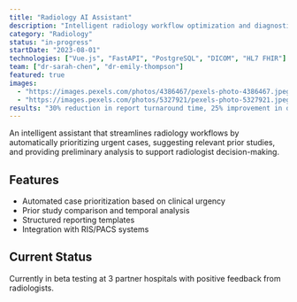 ```yaml
---
title: "Radiology AI Assistant"
description: "Intelligent radiology workflow optimization and diagnostic support system"
category: "Radiology"
status: "in-progress"
startDate: "2023-08-01"
technologies: ["Vue.js", "FastAPI", "PostgreSQL", "DICOM", "HL7 FHIR"]
team: ["dr-sarah-chen", "dr-emily-thompson"]
featured: true
images:
  - "https://images.pexels.com/photos/4386467/pexels-photo-4386467.jpeg"
  - "https://images.pexels.com/photos/5327921/pexels-photo-5327921.jpeg"
results: "30% reduction in report turnaround time, 25% improvement in diagnostic confidence"
---
```


An intelligent assistant that streamlines radiology workflows by automatically prioritizing urgent cases, suggesting relevant prior studies, and providing preliminary analysis to support radiologist decision-making.

## Features
- Automated case prioritization based on clinical urgency
- Prior study comparison and temporal analysis
- Structured reporting templates
- Integration with RIS/PACS systems

## Current Status
Currently in beta testing at 3 partner hospitals with positive feedback from radiologists.